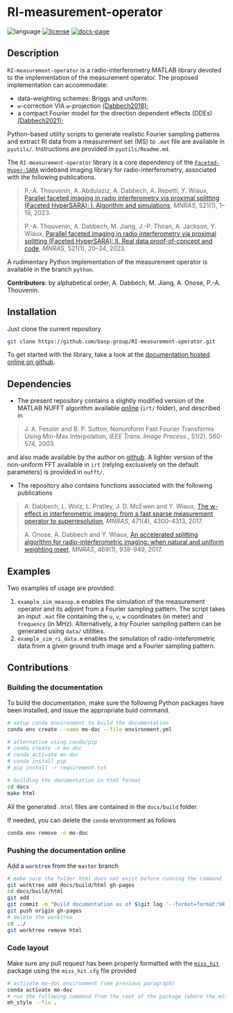 # RI-measurement-operator

![language](https://img.shields.io/badge/language-MATLAB-orange.svg)
[![license](https://img.shields.io/badge/license-GPL--3.0-brightgreen.svg)](LICENSE)
[![docs-page](https://img.shields.io/badge/docs-latest-blue)](https://basp-group.github.io/RI-measurement-operator/)
<!-- [![pre-commit](https://img.shields.io/badge/pre--commit-enabled-brightgreen?logo=pre-commit&logoColor=white)](https://github.com/pre-commit/pre-commit) -->

## Description

``RI-measurement-operator`` is a radio-interferometry MATLAB library devoted to
the implementation of the measurement operator. The proposed implementation can accommodate:

- data-weighting schemes: Briggs and uniform. 
- `w`-correction VIA `w`-projection [(Dabbech2018)](https://academic.oup.com/mnras/article/476/3/2853/4855950);
- a compact Fourier model for the direction dependent effects (DDEs) [(Dabbech2021)](https://academic.oup.com/mnras/article-abstract/506/4/4855/6315336?redirectedFrom=fulltext);

Python-based utility scripts to generate realistic Fourier sampling patterns and extract RI data from a measurement set (MS) to `.mat` file are available in  `pyutils/`. Instructions are provided in `pyutils/Readme.md`.

The ``RI-measurement-operator`` library is a core dependency of the [`Faceted-Hyper-SARA`](https://github.com/basp-group/Faceted-Hyper-SARA) wideband imaging library for radio-interferometry, associated with the following publications.

>P.-A. Thouvenin, A. Abdulaziz, A. Dabbech, A. Repetti, Y. Wiaux, [Parallel faceted imaging in radio interferometry via proximal splitting (Faceted HyperSARA): I. Algorithm and simulations](https://academic.oup.com/mnras/article/521/1/1/6823714), *MNRAS*, 521(1), 1–19, 2023. 
>
>P.-A. Thouvenin, A. Dabbech, M. Jiang, J.-P. Thiran, A. Jackson, Y. Wiaux,
[Parallel faceted imaging in radio interferometry via proximal splitting (Faceted HyperSARA): II. Real data proof-of-concept and code](https://academic.oup.com/mnras/article/521/1/20/6823713?searchresult=1), *MNRAS*, 521(1), 20–34, 2023.

A rudimentary Python implementation of the measurement operator is available in the branch `python`.

**Contributors**: by alphabetical order, A. Dabbech, M. Jiang, A. Onose, P.-A. Thouvenin.


## Installation

Just clone the current repository

```bash
git clone https://github.com/basp-group/RI-measurement-operator.git
```

To get started with the library, take a look at the [documentation hosted online on github](https://basp-group.github.io/RI-measurement-operator/).

## Dependencies

- The present repository contains a slightly modified version of the MATLAB NUFFT algorithm available [online](http://web.eecs.umich.edu/~fessler/irt/fessler.tgz) (`irt/` folder), and described in

> J. A. Fessler and B. P. Sutton, Nonuniform Fast Fourier Transforms Using Min-Max Interpolation, *IEEE Trans. Image Process.*, 51(2), 560-574, 2003.

and also made available by the author on [github](https://github.com/JeffFessler/mirt). A lighter version of the non-uniform FFT available in `irt` (relying exclusively on the default parameters) is provided in `nufft/`.

- The repository also contains functions associated with the following publications

> A. Dabbech, L. Wolz, L. Pratley, J. D. McEwen and Y. Wiaux, [The w-effect in interferometric imaging: from a fast sparse measurement operator to superresolution](http://dx.doi.org/10.1093/mnras/stx1775), *MNRAS*, 471(4), 4300-4313, 2017.
>
> A. Onose, A. Dabbech and Y. Wiaux, [An accelerated splitting algorithm for radio-interferometric imaging: when natural and uniform weighting meet](http://dx.doi.org/10.1093/mnras/stx755), *MNRAS*, 469(1), 938-949, 2017.

## Examples

Two examples of usage are provided: 

1. `example_sim_measop.m` enables the simulation of the measurement operator and its adjoint from a Fourier sampling pattern.
   The script takes an input `.mat` file containing the `u`, `v`, `w` coordinates (in meter) and `frequency` (in MHz). Alternatively, a _toy_ Fourier sampling pattern can be generated using `data/` utilities.
2. `example_sim_ri_data.m` enables the simulation of radio-inteferometric data from a given ground truth image and a Fourier sampling pattern.
   

## Contributions

### Building the documentation

To build the documentation, make sure the following Python packages have been installed, and issue the appropriate buid command.

```bash
# setup conda environment to build the documentation
conda env create --name mo-doc --file environment.yml 

# alternative using conda/pip
# conda create -n mo-doc
# conda activate mo-doc
# conda install pip
# pip install -r requirement.txt

# building the documentation in html format
cd docs
make html
```

All the generated ``.html`` files are contained in the ``docs/build`` folder.

If needed, you can delete the `conda` environment as follows

```bash
conda env remove -n mo-doc
```

### Pushing the documentation online

Add a `worktree` from the `master` branch

```bash
# make sure the folder html does not exist before running the command
git worktree add docs/build/html gh-pages
cd docs/build/html
git add .
git commit -m "Build documentation as of $(git log '--format=format:%H' master -1)"
git push origin gh-pages
# delete the worktree
cd ../
git worktree remove html
```

### Code layout

Make sure any pull request has been properly formatted with the [`miss_hit`](https://pypi.org/project/miss-hit/) package using the `miss_hit.cfg` file provided

```bash
# activate mo-doc environment (see previous paragraph)
conda activate mo-doc
# run the following command from the root of the package (where the miss_hit.cfg file is)
mh_style --fix .
```
